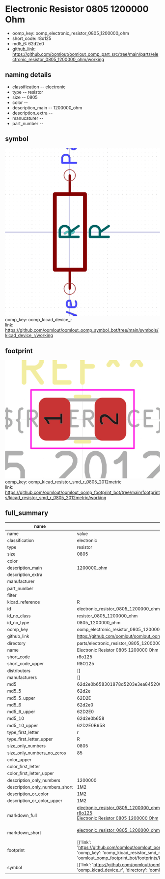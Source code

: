 # Electronic Resistor 0805 1200000 Ohm

  
* oomp_key: oomp_electronic_resistor_0805_1200000_ohm 
* short_code: r8o125
* md5_6: 62d2e0  
* github_link: https://github.com/oomlout/oomlout_oomp_part_src/tree/main/parts/electronic_resistor_0805_1200000_ohm/working  
## naming details
* classification -- electronic
* type -- resistor
* size -- 0805
* color -- 
* description_main -- 1200000_ohm
* description_extra -- 
* manucaturer -- 
* part_number -- 



## symbol

![](symbol/0/working/working_600.png)  
oomp_key: oomp_kicad_device_r  
link: https://github.com/oomlout/oomlout_oomp_symbol_bot/tree/main/symbols/kicad_device_r/working  

## footprint

![](footprint/0/working/working_600.png)  
oomp_key: oomp_kicad_resistor_smd_r_0805_2012metric  
link: https://github.com/oomlout/oomlout_oomp_footprint_bot/tree/main/footprints/kicad_resistor_smd_r_0805_2012metric/working  

## full_summary
| name | value | 
| --- | --- | 
| name | value | 
| classification | electronic | 
| type | resistor | 
| size | 0805 | 
| color |  | 
| description_main | 1200000_ohm | 
| description_extra |  | 
| manufacturer |  | 
| part_number |  | 
| filter |  | 
| kicad_reference | R | 
| id | electronic_resistor_0805_1200000_ohm | 
| id_no_class | resistor_0805_1200000_ohm | 
| id_no_type | 0805_1200000_ohm | 
| oomp_key | oomp_electronic_resistor_0805_1200000_ohm | 
| github_link | https://github.com/oomlout/oomlout_oomp_part_src/tree/main/parts/electronic_resistor_0805_1200000_ohm/working | 
| directory | parts/electronic_resistor_0805_1200000_ohm | 
| name | Electronic Resistor 0805 1200000 Ohm | 
| short_code | r8o125 | 
| short_code_upper | R8O125 | 
| distributors | [] | 
| manufacturers | [] | 
| md5 | 62d2e0b658301878d5203e3ea845200b | 
| md5_5 | 62d2e | 
| md5_5_upper | 62D2E | 
| md5_6 | 62d2e0 | 
| md5_6_upper | 62D2E0 | 
| md5_10 | 62d2e0b658 | 
| md5_10_upper | 62D2E0B658 | 
| type_first_letter | r | 
| type_first_letter_upper | R | 
| size_only_numbers | 0805 | 
| size_only_numbers_no_zeros | 85 | 
| color_upper |  | 
| color_first_letter |  | 
| color_first_letter_upper |  | 
| description_only_numbers | 1200000 | 
| description_only_numbers_short | 1M2 | 
| description_or_color | 1M2 | 
| description_or_color_upper | 1M2 | 
| markdown_full | [electronic_resistor_0805_1200000_ohm](https://github.com/oomlout/oomlout_oomp_part_src/tree/main/parts/electronic_resistor_0805_1200000_ohm/working)<br>[r8o125](https://github.com/oomlout/oomlout_oomp_part_src/tree/main/parts/electronic_resistor_0805_1200000_ohm/working)<br>[Electronic Resistor 0805 1200000 Ohm](https://github.com/oomlout/oomlout_oomp_part_src/tree/main/parts/electronic_resistor_0805_1200000_ohm/working)<br><br> | 
| markdown_short | [electronic_resistor_0805_1200000_ohm](https://github.com/oomlout/oomlout_oomp_part_src/tree/main/parts/electronic_resistor_0805_1200000_ohm/working)<br><br> | 
| footprint | [{'link': 'https://github.com/oomlout/oomlout_oomp_footprint_bot/tree/main/foootprntss/kicad_resistor_smd_r_0805_2012metric', 'oomp_key': 'oomp_kicad_resistor_smd_r_0805_2012metric', 'directory': 'oomlout_oomp_footprint_bot/footprints/kicad_resistor_smd_r_0805_2012metric//working/working.kicad_mod'}] | 
| symbol | [{'link': 'https://github.com/oomlout/oomlout_oomp_symbol_bot/tree/main/symbols/kicad_device_r', 'oomp_key': 'oomp_kicad_device_r', 'directory': 'oomlout_oomp_symbol_bot/symbols/kicad_device_r//working/working.kicad_sym'}] | 
